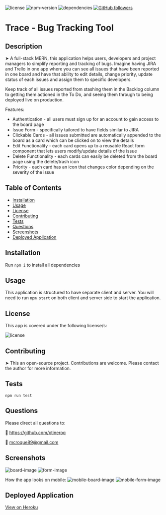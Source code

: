 
![license](https://img.shields.io/badge/license-MIT-brightgreen)
![npm-version](https://img.shields.io/npm/v/npm?color=orange)
![dependencies](https://img.shields.io/david/xtineroq/bug-tracker?color=blue)
[![GitHub followers](https://img.shields.io/github/followers/xtineroq.svg?style=social&label=Followers)](https://github.com/xtineroq?tab=followers)

# Trace - Bug Tracking Tool

## Description
➤ A full-stack MERN, this application helps users, developers and project managers to simplify reporting and tracking of bugs. Imagine having JIRA and Trello in one app where you can see all issues that have been reported in one board and have that ability to edit details, change priority, update status of each issues and assign them to specific developers.

Keep track of all issues reported from stashing them in the Backlog column to getting them actioned in the To Do, and seeing them through to being deployed live on production.

Features:
* Authentication - all users must sign up for an account to gain access to the board page
* Issue Form - specifically tailored to have fields similar to JIRA
* Clickable Cards - all issues submitted are automatically appended to the board as a card which can be clicked on to view the details
* Edit Functionality - each card opens up to a reusable React form component that lets users modify/update details of the issue
* Delete Functionality - each cards can easily be deleted from the board page using the delete/trash icon
* Priority - each card has an icon that changes color depending on the severity of the issue


## Table of Contents
* [Installation](#installation)
* [Usage](#usage)
* [License](#license)
* [Contributing](#contributing)
* [Tests](#tests)
* [Questions](#questions)
* [Screenshots](#screenshots)
* [Deployed Application](#deployed-application)

## Installation
Run `npm i` to install all dependencies

## Usage
This application is structured to have separate client and server. You will need to run `npm start` on both client and server side to start the application.

## License
This app is covered under the following license/s:

![license](https://img.shields.io/badge/license-MIT-brightgreen)

## Contributing
➤ This an open-source project. Contributions are welcome. Please contact the author for more information.

## Tests
```
npm run test
```

## Questions
Please direct all questions to:

👤 https://github.com/xtineroq

📧 mcroque89@gmail.com

## Screenshots
![board-image](./client/src/Images/screenshots/board.png)
![form-image](./client/src/Images/screenshots/form.png)

How the app looks on mobile:
![mobile-board-image](./client/src/Images/screenshots/mobile-board.png)
![mobile-form-image](./client/src/Images/screenshots/mobile-form.png)

## Deployed Application
[View on Heroku](https://trace-bug-tracker.herokuapp.com/)